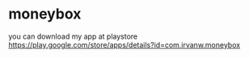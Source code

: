 # moneybox
you can download my app at playstore
https://play.google.com/store/apps/details?id=com.irvanw.moneybox
